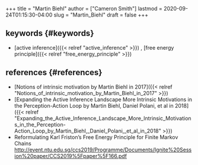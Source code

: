 +++
title = "Martin Biehl"
author = ["Cameron Smith"]
lastmod = 2020-09-24T01:15:30-04:00
slug = "Martin_Biehl"
draft = false
+++

## keywords {#keywords}

-   [active inference]({{< relref "active_inference" >}}) ,  [free energy principle]({{< relref "free_energy_principle" >}})


## references {#references}

-   [Notions of intrinsic motivation by Martin Biehl in 2017]({{< relref "Notions_of_intrinsic_motivation_by_Martin_Biehl_in_2017" >}})
-   [Expanding the Active Inference Landscape More Intrinsic Motivations in the Perception-Action Loop by Martin Biehl, Daniel Polani, et al in 2018]({{< relref "Expanding_the_Active_Inference_Landscape_More_Intrinsic_Motivations_in_the_Perception-Action_Loop_by_Martin_Biehl,_Daniel_Polani,_et_al_in_2018" >}})
-   Reformulating Karl Friston’s Free Energy Principle for Finite Markov Chains <http://event.ntu.edu.sg/ccs2019/Programme/Documents/Ignite%20Session%20paper/CCS2019%5Fpaper%5F166.pdf>
